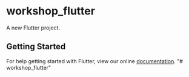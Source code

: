 # workshop_flutter

A new Flutter project.

## Getting Started

For help getting started with Flutter, view our online
[documentation](https://flutter.io/).
"# workshop_flutter" 
